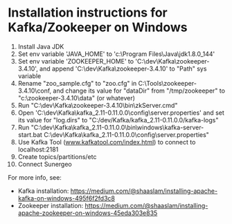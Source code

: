 # Installation instructions for Kafka/Zookeeper on Windows

1. Install Java JDK
1. Set env variable 'JAVA_HOME' to 'c:\Program Files\Java\jdk1.8.0_144'
1. Set env variable 'ZOOKEEPER_HOME' to 'C:\dev\Kafka\zookeeper-3.4.10\', and append 'C:\dev\Kafka\zookeeper-3.4.10\' to "Path" sys variable
1. Rename "zoo_sample.cfg" to "zoo.cfg" in C:\Tools\zookeeper-3.4.10\conf, and change its value for "dataDir" from "/tmp/zookeeper" to "c:\zookeeper-3.4.10\data" (or whatever)
1. Run "C:\dev\Kafka\zookeeper-3.4.10\bin\zkServer.cmd"
1. Open 'C:\dev\Kafka\kafka_2.11-0.11.0.0\config\server.properties' and set its value for "log.dirs" to "C:/dev/Kafka/kafka_2.11-0.11.0.0/kafka-logs"
1. Run "C:\dev\Kafka\kafka_2.11-0.11.0.0\bin\windows\kafka-server-start.bat C:\dev\Kafka\kafka_2.11-0.11.0.0\config\server.properties"
1. Use Kafka Tool (www.kafkatool.com/index.html) to connect to localhost:2181
1. Create topics/partitions/etc
1. Connect Sunergeo

For more info, see:
- Kafka installation: https://medium.com/@shaaslam/installing-apache-kafka-on-windows-495f6f2fd3c8
- Zookeeper installation: https://medium.com/@shaaslam/installing-apache-zookeeper-on-windows-45eda303e835